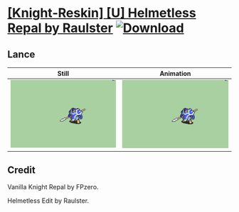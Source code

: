 # [\[Knight-Reskin\] \[U\] Helmetless Repal by Raulster](./) [![Download](https://img.shields.io/badge/Download--red?style=social&logo=github)](https://minhaskamal.github.io/DownGit/#/home?url=https://github.com/Klokinator/FE-Repo/tree/main/Battle%20Animations%2FInfantry%20-%20Knights%2C%20Generals%2C%20Armors%2F%5BKnight-Reskin%5D%20%5BU%5D%20Helmetless%20Repal%20by%20Raulster%2FLance)

## Lance

| Still | Animation |
| :---: | :-------: |
| ![Lance still](./Lance_000.png) | ![Lance](./Lance.gif) |

## Credit

Vanilla Knight Repal by FPzero.

Helmetless Edit by Raulster.
